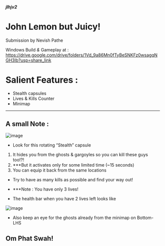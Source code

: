 ##### jlhjv2
# John Lemon but Juicy!

Submission by Nevish Pathe

Windows Build *&* Gameplay at : https://drive.google.com/drive/folders/1Vd_9a86Mn0fTyBeSNKFz0wsagqNGH3Ib?usp=share_link

# Salient Features :

- Stealth capsules
- Lives & Kills Counter
- Minimap

<hr>

## A small Note :


![image](https://user-images.githubusercontent.com/96121824/223547532-957dd6ca-c5cb-4fac-a851-e36bcb13664c.png)

* Look for this rotating “Stealth” capsule
 1. It hides you from the ghosts & gargoyles so you can kill these guys too!?!
 2. ***But it activates only for some limited time (~15 seconds)
 3. You can equip it back from the same locations

* Try to have as many kills as possible and find your way out!

* ***Note : You have only 3 lives!
* The health bar when you have 2 lives left looks like

![image](https://user-images.githubusercontent.com/96121824/223547494-790a73bf-4fb0-4561-83a8-90685f4176db.png)



* Also keep an eye for the ghosts already from the minimap on Bottom-LHS

<h2>Om Phat Swah!</h2>
